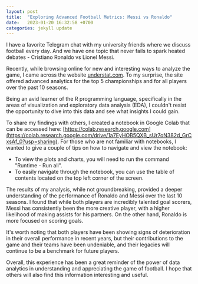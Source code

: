 ```yaml
---
layout: post
title:  "Exploring Advanced Football Metrics: Messi vs Ronaldo"
date:   2023-01-20 16:32:58 +0700
categories: jekyll update
---
```

I have a favorite Telegram chat with my university friends where we discuss football every day. And we have one topic that never fails to spark heated debates - Cristiano Ronaldo vs Lionel Messi.

Recently, while browsing online for new and interesting ways to analyze the game, I came across the website [understat.com](https://understat.com). To my surprise, the site offered advanced analytics for the top 5 championships and for all players over the past 10 seasons.

Being an avid learner of the R programming language, specifically in the areas of visualization and exploratory data analysis (EDA), I couldn't resist the opportunity to dive into this data and see what insights I could gain.

To share my findings with others, I created a notebook in Google Colab that can be accessed here: [https://colab.research.google.com](https://colab.research.google.com/drive/1a7EyHOB5QXB_sUr7oN382d_GrCxsAf_0?usp=sharing). For those who are not familiar with notebooks, I wanted to give a couple of tips on how to navigate and view the notebook:

- To view the plots and charts, you will need to run the command "Runtime - Run all".
- To easily navigate through the notebook, you can use the table of contents located on the top left corner of the screen.

The results of my analysis, while not groundbreaking, provided a deeper understanding of the performance of Ronaldo and Messi over the last 10 seasons. I found that while both players are incredibly talented goal scorers, Messi has consistently been the more creative player, with a higher likelihood of making assists for his partners. On the other hand, Ronaldo is more focused on scoring goals.

It's worth noting that both players have been showing signs of deterioration in their overall performance in recent years, but their contributions to the game and their teams have been undeniable, and their legacies will continue to be a benchmark for future players.

Overall, this experience has been a great reminder of the power of data analytics in understanding and appreciating the game of football. I hope that others will also find this information interesting and useful. 
